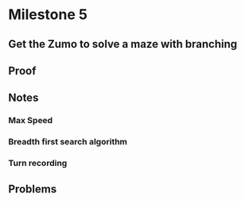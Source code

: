 # Milestone 5
## Get the Zumo to solve a maze with branching

## Proof


## Notes
### Max Speed

### Breadth first search algorithm

### Turn recording

## Problems

